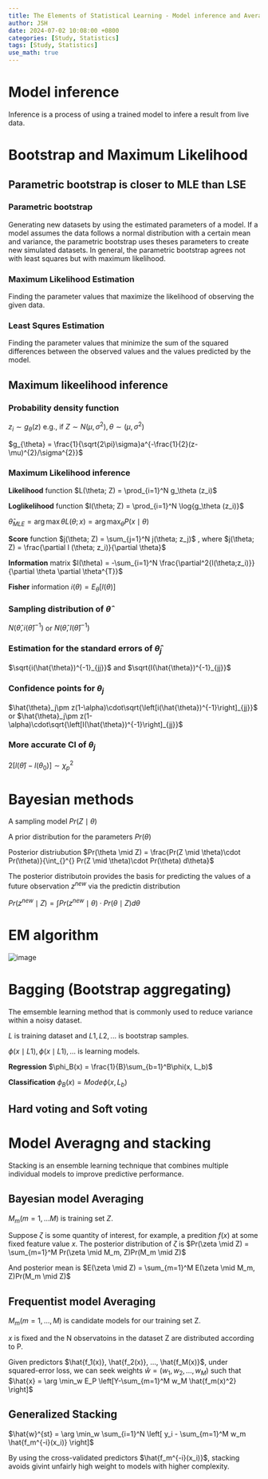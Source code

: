 ```yaml
---
title: The Elements of Statistical Learning - Model inference and Averaging
author: JSH
date: 2024-07-02 10:08:00 +0800
categories: [Study, Statistics]
tags: [Study, Statistics]
use_math: true
---
```


# Model inference
Inference is a process of using a trained model to infere a result from live data.


# Bootstrap and Maximum Likelihood

## Parametric bootstrap is closer to MLE than LSE

### Parametric bootstrap
Generating new datasets by using the estimated parameters of a model.
If a model assumes the data follows a normal distribution with a certain mean and variance, the parametric bootstrap uses theses parameters to create new simulated datasets.
In general, the parametric bootstrap agrees not with least squares but with maximum likelihood.

### Maximum Likelihood Estimation
Finding the parameter values that maximize the likelihood of observing the given data.

### Least Squres Estimation
Finding the parameter values that minimize the sum of the squared differences between the observed values and the values predicted by the model.

## Maximum likeelihood inference

### Probability density function
$z_{i}\sim g_{\theta}(z)$ e.g., if $Z\sim N(\mu, \sigma^{2}), \theta\sim (\mu, \sigma^{2})$

$g_{\theta} = \frac{1}{\sqrt{2\pi}\sigma}a^{-\frac{1}{2}(z-\mu)^{2}/\sigma^{2}}$

### Maximum Likelihood inference

**Likelihood** function $L(\theta; Z) = \prod_{i=1}^N g_\theta (z_i)$

**Loglikelihood** function $l(\theta; Z) = \prod_{i=1}^N \log{g_\theta (z_i)}$

$\hat{\theta}_{MLE} = \arg\max{\theta}L(\theta; x) = \arg \max_{\theta}P(x \mid \theta)$

**Score** function $j(\theta; Z) = \sum_{j=1}^N j(\theta; z_j)$ , where $j(\theta; Z) = \frac{\partial l (\theta; z_i)}{\partial \theta}$

**Information** matrix $I(\theta) = -\sum_{i=1}^N \frac{\partial^2{l(\theta;z_i)}}{\partial \theta \partial \theta^{T}}$

**Fisher** information $i(\theta) = E_{\theta}[I(\theta)]$

### Sampling distribution of $\hat{\theta}$
$N(\hat{\theta}, i(\hat{\theta})^{-1})$ or $N(\hat{\theta}, I(\hat{\theta})^{-1})$

### Estimation for the standard errors of $\hat{\theta}_j$
$\sqrt{i(\hat{\theta})^{-1}_{jj}}$ and $\sqrt{I(\hat{\theta})^{-1}_{jj}}$

### Confidence points for $\theta_j$
$\hat{\theta}_j\pm z(1-\alpha)\cdot\sqrt{\left[i(\hat{\theta})^{-1}\right]_{jj}}$ or $\hat{\theta}_j\pm z(1-\alpha)\cdot\sqrt{\left[I(\hat{\theta})^{-1}\right]_{jj}}$

### More accurate CI of $\theta_j$
$2\left[l(\hat{\theta}) - l(\theta_0)\right]\sim \chi^{2}_p$


# Bayesian methods

A sampling model $Pr(Z \mid \theta)$

A prior distribution for the parameters $Pr(\theta)$

Posterior distriubution $Pr(\theta \mid Z) = \frac{Pr(Z \mid \theta)\cdot Pr(\theta)}{\int_{}^{} Pr(Z \mid \theta)\cdot Pr(\theta) d\theta}$

The posterior distributoin provides the basis for predicting the values of a future observation $z^{new}$ via the predictin distribution

$Pr(z^{new} \mid Z) = \int_{}^{} Pr(z^{new} \mid \theta)\cdot Pr(\theta \mid Z)d\theta$

# EM algorithm
![image](https://github.com/JeonSHyun/JeonSHyun.github.io/assets/86886562/2dfcbae4-0e8c-4b05-9abc-84c7973bdd59)


# Bagging (Bootstrap aggregating)
The emsemble learning method that is commonly used to reduce variance within a noisy dataset.

$L$ is training dataset and $L1, L2, ...$ is bootstrap samples.

$\phi(x \mid L1), \phi(x \mid L1), ...$ is learning models.

**Regression** $\phi_B(x) = \frac{1}{B}\sum_{b=1}^B\phi(x, L_b)$

**Classification** $\phi_B(x) = Mode \phi(x, L_b)$

## Hard voting and Soft voting


# Model Averagng and stacking

Stacking is an ensemble learning technique that combines multiple individual models to improve predictive performance.

## Bayesian model Averaging

$M_m(m = 1, ...M)$ is training set $Z$.

Suppose $\zeta$ is some quantity of interest, for example, a predition $f(x)$ at some fixed feature value $x$.
The posterior distribution of $\zeta$ is $Pr(\zeta \mid Z) = \sum_{m=1}^M Pr(\zeta \mid M_m, Z)Pr(M_m \mid Z)$

And posterior mean is $E(\zeta \mid Z) = \sum_{m=1}^M E(\zeta \mid M_m, Z)Pr(M_m \mid Z)$

## Frequentist model Averaging
$M_m(m = 1, ..., M)$ is candidate models for our training set Z.

$x$ is fixed and the N observatoins in the dataset Z are distributed according to P.

Given predictors $\hat{f_1(x)}, \hat{f_2(x)}, ..., \hat{f_M(x)}$, under squared-error loss, we can seek weights $\hat{w} = (w_1, w_2, ..., w_M)$ such that $\hat{x} = \arg \min_w E_P \left[Y-\sum_{m=1}^M w_M \hat{f_m(x)^2} \right]$

## Generalized Stacking
$\hat{w}^{st} = \arg \min_w \sum_{i=1}^N \left[ y_i - \sum_{m=1}^M w_m \hat{f_m^{-i}(x_i)} \right]$

By using the cross-validated predictors $\hat{f_m^{-i}(x_i)}$, stacking avoids givint unfairly high weight to models with higher complexity.
